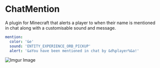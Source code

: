 # ChatMention
A plugin for Minecraft that alerts a player to when their name is mentioned in chat along with a customisable sound and message.

```yml
mention:
  color: '&e'
  sound: 'ENTITY_EXPERIENCE_ORB_PICKUP'
  alert: '&aYou have been mentioned in chat by &d%player%&a!'
```

![Imgur Image](https://prnt.sc/D1VfpnEwHuxk)
